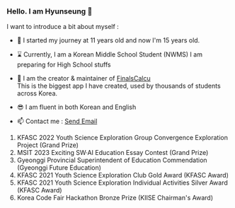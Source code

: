 ### <b>Hello. I am Hyunseung</b> 👋

I want to introduce a bit about myself :

- 💩 I started my journey at 11 years old and now I'm 15 years old.

- ⌛ Currently, I am a Korean Middle School Student (NWMS)
  I am preparing for High School stuffs

- 🔭 I am the creator & maintainer of [FinalsCalcu](https://finalscalcu.web.app)   
  This is the biggest app I have created, used by thousands of students across Korea.
  
- 😎 I am fluent in both Korean and English

- 📫 Contact me : <a href="mailto:hyunseunglee2008@gmail.com">Send Email</a>

1. KFASC 2022 Youth Science Exploration Group Convergence Exploration Project (Grand Prize)
2. MSIT 2023 Exciting SW·AI Education Essay Contest (Grand Prize)
3. Gyeonggi Provincial Superintendent of Education Commendation (Gyeonggi Future Education)
4. KFASC 2021 Youth Science Exploration Club Gold Award (KFASC Award)
5. KFASC 2021 Youth Science Exploration Individual Activities Silver Award (KFASC Award)
6. Korea Code Fair Hackathon Bronze Prize (KIISE Chairman's Award)
